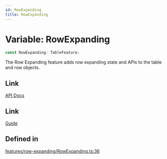```yaml
---
id: RowExpanding
title: RowExpanding
---
```


# Variable: RowExpanding

```ts
const RowExpanding: TableFeature;
```

The Row Expanding feature adds row expanding state and APIs to the table and row objects.

## Link

[API Docs](https://tanstack.com/table/v8/docs/api/features/row-expanding)

## Link

[Guide](https://tanstack.com/table/v8/docs/guide/row-expanding)

## Defined in

[features/row-expanding/RowExpanding.ts:36](https://github.com/TanStack/table/blob/b1e6b79157b0debc7222660572b06c8b857f4605/packages/table-core/src/features/row-expanding/RowExpanding.ts#L36)
